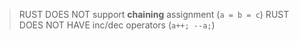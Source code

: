 
> RUST DOES NOT support **chaining** assignment (`a = b = c`)
> RUST DOES NOT HAVE inc/dec operators (`a++; --a;`)